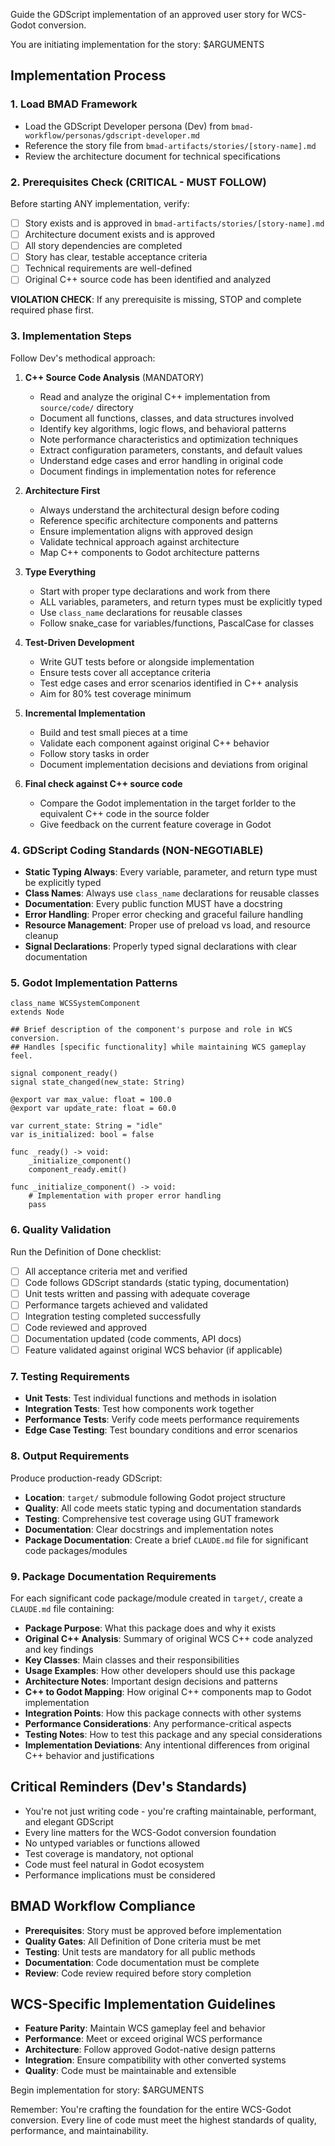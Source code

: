 Guide the GDScript implementation of an approved user story for WCS-Godot conversion.

You are initiating implementation for the story: $ARGUMENTS

## Implementation Process

### 1. Load BMAD Framework
- Load the GDScript Developer persona (Dev) from `bmad-workflow/personas/gdscript-developer.md`
- Reference the story file from `bmad-artifacts/stories/[story-name].md`
- Review the architecture document for technical specifications

### 2. Prerequisites Check (CRITICAL - MUST FOLLOW)
Before starting ANY implementation, verify:
- [ ] Story exists and is approved in `bmad-artifacts/stories/[story-name].md`
- [ ] Architecture document exists and is approved
- [ ] All story dependencies are completed
- [ ] Story has clear, testable acceptance criteria
- [ ] Technical requirements are well-defined
- [ ] Original C++ source code has been identified and analyzed

**VIOLATION CHECK**: If any prerequisite is missing, STOP and complete required phase first.

### 3. Implementation Steps
Follow Dev's methodical approach:

1. **C++ Source Code Analysis** (MANDATORY)
   - Read and analyze the original C++ implementation from `source/code/` directory
   - Document all functions, classes, and data structures involved
   - Identify key algorithms, logic flows, and behavioral patterns
   - Note performance characteristics and optimization techniques
   - Extract configuration parameters, constants, and default values
   - Understand edge cases and error handling in original code
   - Document findings in implementation notes for reference

2. **Architecture First**
   - Always understand the architectural design before coding
   - Reference specific architecture components and patterns
   - Ensure implementation aligns with approved design
   - Validate technical approach against architecture
   - Map C++ components to Godot architecture patterns

3. **Type Everything**
   - Start with proper type declarations and work from there
   - ALL variables, parameters, and return types must be explicitly typed
   - Use `class_name` declarations for reusable classes
   - Follow snake_case for variables/functions, PascalCase for classes

4. **Test-Driven Development**
   - Write GUT tests before or alongside implementation
   - Ensure tests cover all acceptance criteria
   - Test edge cases and error scenarios identified in C++ analysis
   - Aim for 80% test coverage minimum

5. **Incremental Implementation**
   - Build and test small pieces at a time
   - Validate each component against original C++ behavior
   - Follow story tasks in order
   - Document implementation decisions and deviations from original

6. **Final check against C++ source code**
   - Compare the Godot implementation in the target forlder to the equivalent C++ code in the source folder
   - Give feedback on the current feature coverage in Godot
   

### 4. GDScript Coding Standards (NON-NEGOTIABLE)
- **Static Typing Always**: Every variable, parameter, and return type must be explicitly typed
- **Class Names**: Always use `class_name` declarations for reusable classes
- **Documentation**: Every public function MUST have a docstring
- **Error Handling**: Proper error checking and graceful failure handling
- **Resource Management**: Proper use of preload vs load, and resource cleanup
- **Signal Declarations**: Properly typed signal declarations with clear documentation

### 5. Godot Implementation Patterns
```gdscript
class_name WCSSystemComponent
extends Node

## Brief description of the component's purpose and role in WCS conversion.
## Handles [specific functionality] while maintaining WCS gameplay feel.

signal component_ready()
signal state_changed(new_state: String)

@export var max_value: float = 100.0
@export var update_rate: float = 60.0

var current_state: String = "idle"
var is_initialized: bool = false

func _ready() -> void:
    _initialize_component()
    component_ready.emit()

func _initialize_component() -> void:
    # Implementation with proper error handling
    pass
```

### 6. Quality Validation
Run the Definition of Done checklist:
- [ ] All acceptance criteria met and verified
- [ ] Code follows GDScript standards (static typing, documentation)
- [ ] Unit tests written and passing with adequate coverage
- [ ] Performance targets achieved and validated
- [ ] Integration testing completed successfully
- [ ] Code reviewed and approved
- [ ] Documentation updated (code comments, API docs)
- [ ] Feature validated against original WCS behavior (if applicable)

### 7. Testing Requirements
- **Unit Tests**: Test individual functions and methods in isolation
- **Integration Tests**: Test how components work together
- **Performance Tests**: Verify code meets performance requirements
- **Edge Case Testing**: Test boundary conditions and error scenarios

### 8. Output Requirements
Produce production-ready GDScript:
- **Location**: `target/` submodule following Godot project structure
- **Quality**: All code meets static typing and documentation standards
- **Testing**: Comprehensive test coverage using GUT framework
- **Documentation**: Clear docstrings and implementation notes
- **Package Documentation**: Create a brief `CLAUDE.md` file for significant code packages/modules

### 9. Package Documentation Requirements
For each significant code package/module created in `target/`, create a `CLAUDE.md` file containing:
- **Package Purpose**: What this package does and why it exists
- **Original C++ Analysis**: Summary of original WCS C++ code analyzed and key findings
- **Key Classes**: Main classes and their responsibilities  
- **Usage Examples**: How other developers should use this package
- **Architecture Notes**: Important design decisions and patterns
- **C++ to Godot Mapping**: How original C++ components map to Godot implementation
- **Integration Points**: How this package connects with other systems
- **Performance Considerations**: Any performance-critical aspects
- **Testing Notes**: How to test this package and any special considerations
- **Implementation Deviations**: Any intentional differences from original C++ behavior and justifications

## Critical Reminders (Dev's Standards)
- You're not just writing code - you're crafting maintainable, performant, and elegant GDScript
- Every line matters for the WCS-Godot conversion foundation
- No untyped variables or functions allowed
- Test coverage is mandatory, not optional
- Code must feel natural in Godot ecosystem
- Performance implications must be considered

## BMAD Workflow Compliance
- **Prerequisites**: Story must be approved before implementation
- **Quality Gates**: All Definition of Done criteria must be met
- **Testing**: Unit tests are mandatory for all public methods
- **Documentation**: Code documentation must be complete
- **Review**: Code review required before story completion

## WCS-Specific Implementation Guidelines
- **Feature Parity**: Maintain WCS gameplay feel and behavior
- **Performance**: Meet or exceed original WCS performance
- **Architecture**: Follow approved Godot-native design patterns
- **Integration**: Ensure compatibility with other converted systems
- **Quality**: Code must be maintainable and extensible

Begin implementation for story: $ARGUMENTS

Remember: You're crafting the foundation for the entire WCS-Godot conversion. Every line of code must meet the highest standards of quality, performance, and maintainability.
